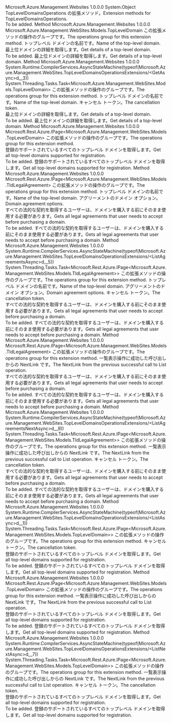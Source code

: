 <Type Name="TopLevelDomainsOperationsExtensions" FullName="Microsoft.Azure.Management.WebSites.TopLevelDomainsOperationsExtensions">
  <TypeSignature Language="C#" Value="public static class TopLevelDomainsOperationsExtensions" />
  <TypeSignature Language="ILAsm" Value=".class public auto ansi abstract sealed beforefieldinit TopLevelDomainsOperationsExtensions extends System.Object" />
  <TypeSignature Language="DocId" Value="T:Microsoft.Azure.Management.WebSites.TopLevelDomainsOperationsExtensions" />
  <TypeSignature Language="VB.NET" Value="Public Module TopLevelDomainsOperationsExtensions" />
  <TypeSignature Language="F#" Value="type TopLevelDomainsOperationsExtensions = class" />
  <AssemblyInfo>
    <AssemblyName>Microsoft.Azure.Management.Websites</AssemblyName>
    <AssemblyVersion>1.0.0.0</AssemblyVersion>
  </AssemblyInfo>
  <Base>
    <BaseTypeName>System.Object</BaseTypeName>
  </Base>
  <Interfaces />
  <Docs>
    <summary>
            <span data-ttu-id="9c7f0-101">TopLevelDomainsOperations の拡張メソッド。</span><span class="sxs-lookup"><span data-stu-id="9c7f0-101">Extension methods for TopLevelDomainsOperations.</span></span>
            </summary>
    <remarks>To be added.</remarks>
  </Docs>
  <Members>
    <Member MemberName="Get">
      <MemberSignature Language="C#" Value="public static Microsoft.Azure.Management.WebSites.Models.TopLevelDomain Get (this Microsoft.Azure.Management.WebSites.ITopLevelDomainsOperations operations, string name);" />
      <MemberSignature Language="ILAsm" Value=".method public static hidebysig class Microsoft.Azure.Management.WebSites.Models.TopLevelDomain Get(class Microsoft.Azure.Management.WebSites.ITopLevelDomainsOperations operations, string name) cil managed" />
      <MemberSignature Language="DocId" Value="M:Microsoft.Azure.Management.WebSites.TopLevelDomainsOperationsExtensions.Get(Microsoft.Azure.Management.WebSites.ITopLevelDomainsOperations,System.String)" />
      <MemberSignature Language="VB.NET" Value="&lt;Extension()&gt;&#xA;Public Function Get (operations As ITopLevelDomainsOperations, name As String) As TopLevelDomain" />
      <MemberSignature Language="F#" Value="static member Get : Microsoft.Azure.Management.WebSites.ITopLevelDomainsOperations * string -&gt; Microsoft.Azure.Management.WebSites.Models.TopLevelDomain" Usage="Microsoft.Azure.Management.WebSites.TopLevelDomainsOperationsExtensions.Get (operations, name)" />
      <MemberType>Method</MemberType>
      <AssemblyInfo>
        <AssemblyName>Microsoft.Azure.Management.Websites</AssemblyName>
        <AssemblyVersion>1.0.0.0</AssemblyVersion>
      </AssemblyInfo>
      <ReturnValue>
        <ReturnType>Microsoft.Azure.Management.WebSites.Models.TopLevelDomain</ReturnType>
      </ReturnValue>
      <Parameters>
        <Parameter Name="operations" Type="Microsoft.Azure.Management.WebSites.ITopLevelDomainsOperations" RefType="this" />
        <Parameter Name="name" Type="System.String" />
      </Parameters>
      <Docs>
        <param name="operations">
            <span data-ttu-id="9c7f0-102">この拡張メソッドの操作のグループです。</span><span class="sxs-lookup"><span data-stu-id="9c7f0-102">The operations group for this extension method.</span></span>
            </param>
        <param name="name">
            <span data-ttu-id="9c7f0-103">トップレベル ドメインの名前です。</span><span class="sxs-lookup"><span data-stu-id="9c7f0-103">Name of the top-level domain.</span></span>
            </param>
        <summary>
            <span data-ttu-id="9c7f0-104">最上位ドメインの詳細を取得します。</span><span class="sxs-lookup"><span data-stu-id="9c7f0-104">Get details of a top-level domain.</span></span>
            </summary>
        <returns>To be added.</returns>
        <remarks>
            <span data-ttu-id="9c7f0-105">最上位ドメインの詳細を取得します。</span><span class="sxs-lookup"><span data-stu-id="9c7f0-105">Get details of a top-level domain.</span></span>
            </remarks>
      </Docs>
    </Member>
    <Member MemberName="GetAsync">
      <MemberSignature Language="C#" Value="public static System.Threading.Tasks.Task&lt;Microsoft.Azure.Management.WebSites.Models.TopLevelDomain&gt; GetAsync (this Microsoft.Azure.Management.WebSites.ITopLevelDomainsOperations operations, string name, System.Threading.CancellationToken cancellationToken = null);" />
      <MemberSignature Language="ILAsm" Value=".method public static hidebysig class System.Threading.Tasks.Task`1&lt;class Microsoft.Azure.Management.WebSites.Models.TopLevelDomain&gt; GetAsync(class Microsoft.Azure.Management.WebSites.ITopLevelDomainsOperations operations, string name, valuetype System.Threading.CancellationToken cancellationToken) cil managed" />
      <MemberSignature Language="DocId" Value="M:Microsoft.Azure.Management.WebSites.TopLevelDomainsOperationsExtensions.GetAsync(Microsoft.Azure.Management.WebSites.ITopLevelDomainsOperations,System.String,System.Threading.CancellationToken)" />
      <MemberSignature Language="F#" Value="static member GetAsync : Microsoft.Azure.Management.WebSites.ITopLevelDomainsOperations * string * System.Threading.CancellationToken -&gt; System.Threading.Tasks.Task&lt;Microsoft.Azure.Management.WebSites.Models.TopLevelDomain&gt;" Usage="Microsoft.Azure.Management.WebSites.TopLevelDomainsOperationsExtensions.GetAsync (operations, name, cancellationToken)" />
      <MemberType>Method</MemberType>
      <AssemblyInfo>
        <AssemblyName>Microsoft.Azure.Management.Websites</AssemblyName>
        <AssemblyVersion>1.0.0.0</AssemblyVersion>
      </AssemblyInfo>
      <Attributes>
        <Attribute>
          <AttributeName>System.Runtime.CompilerServices.AsyncStateMachine(typeof(Microsoft.Azure.Management.WebSites.TopLevelDomainsOperationsExtensions/&lt;GetAsync&gt;d__3))</AttributeName>
        </Attribute>
      </Attributes>
      <ReturnValue>
        <ReturnType>System.Threading.Tasks.Task&lt;Microsoft.Azure.Management.WebSites.Models.TopLevelDomain&gt;</ReturnType>
      </ReturnValue>
      <Parameters>
        <Parameter Name="operations" Type="Microsoft.Azure.Management.WebSites.ITopLevelDomainsOperations" RefType="this" />
        <Parameter Name="name" Type="System.String" />
        <Parameter Name="cancellationToken" Type="System.Threading.CancellationToken" />
      </Parameters>
      <Docs>
        <param name="operations">
            <span data-ttu-id="9c7f0-106">この拡張メソッドの操作のグループです。</span><span class="sxs-lookup"><span data-stu-id="9c7f0-106">The operations group for this extension method.</span></span>
            </param>
        <param name="name">
            <span data-ttu-id="9c7f0-107">トップレベル ドメインの名前です。</span><span class="sxs-lookup"><span data-stu-id="9c7f0-107">Name of the top-level domain.</span></span>
            </param>
        <param name="cancellationToken">
            <span data-ttu-id="9c7f0-108">キャンセル トークン。</span><span class="sxs-lookup"><span data-stu-id="9c7f0-108">The cancellation token.</span></span>
            </param>
        <summary>
            <span data-ttu-id="9c7f0-109">最上位ドメインの詳細を取得します。</span><span class="sxs-lookup"><span data-stu-id="9c7f0-109">Get details of a top-level domain.</span></span>
            </summary>
        <returns>To be added.</returns>
        <remarks>
            <span data-ttu-id="9c7f0-110">最上位ドメインの詳細を取得します。</span><span class="sxs-lookup"><span data-stu-id="9c7f0-110">Get details of a top-level domain.</span></span>
            </remarks>
      </Docs>
    </Member>
    <Member MemberName="List">
      <MemberSignature Language="C#" Value="public static Microsoft.Rest.Azure.IPage&lt;Microsoft.Azure.Management.WebSites.Models.TopLevelDomain&gt; List (this Microsoft.Azure.Management.WebSites.ITopLevelDomainsOperations operations);" />
      <MemberSignature Language="ILAsm" Value=".method public static hidebysig class Microsoft.Rest.Azure.IPage`1&lt;class Microsoft.Azure.Management.WebSites.Models.TopLevelDomain&gt; List(class Microsoft.Azure.Management.WebSites.ITopLevelDomainsOperations operations) cil managed" />
      <MemberSignature Language="DocId" Value="M:Microsoft.Azure.Management.WebSites.TopLevelDomainsOperationsExtensions.List(Microsoft.Azure.Management.WebSites.ITopLevelDomainsOperations)" />
      <MemberSignature Language="VB.NET" Value="&lt;Extension()&gt;&#xA;Public Function List (operations As ITopLevelDomainsOperations) As IPage(Of TopLevelDomain)" />
      <MemberSignature Language="F#" Value="static member List : Microsoft.Azure.Management.WebSites.ITopLevelDomainsOperations -&gt; Microsoft.Rest.Azure.IPage&lt;Microsoft.Azure.Management.WebSites.Models.TopLevelDomain&gt;" Usage="Microsoft.Azure.Management.WebSites.TopLevelDomainsOperationsExtensions.List operations" />
      <MemberType>Method</MemberType>
      <AssemblyInfo>
        <AssemblyName>Microsoft.Azure.Management.Websites</AssemblyName>
        <AssemblyVersion>1.0.0.0</AssemblyVersion>
      </AssemblyInfo>
      <ReturnValue>
        <ReturnType>Microsoft.Rest.Azure.IPage&lt;Microsoft.Azure.Management.WebSites.Models.TopLevelDomain&gt;</ReturnType>
      </ReturnValue>
      <Parameters>
        <Parameter Name="operations" Type="Microsoft.Azure.Management.WebSites.ITopLevelDomainsOperations" RefType="this" />
      </Parameters>
      <Docs>
        <param name="operations">
            <span data-ttu-id="9c7f0-111">この拡張メソッドの操作のグループです。</span><span class="sxs-lookup"><span data-stu-id="9c7f0-111">The operations group for this extension method.</span></span>
            </param>
        <summary>
            <span data-ttu-id="9c7f0-112">登録のサポートされているすべてのトップレベル ドメインを取得します。</span><span class="sxs-lookup"><span data-stu-id="9c7f0-112">Get all top-level domains supported for registration.</span></span>
            </summary>
        <returns>To be added.</returns>
        <remarks>
            <span data-ttu-id="9c7f0-113">登録のサポートされているすべてのトップレベル ドメインを取得します。</span><span class="sxs-lookup"><span data-stu-id="9c7f0-113">Get all top-level domains supported for registration.</span></span>
            </remarks>
      </Docs>
    </Member>
    <Member MemberName="ListAgreements">
      <MemberSignature Language="C#" Value="public static Microsoft.Rest.Azure.IPage&lt;Microsoft.Azure.Management.WebSites.Models.TldLegalAgreement&gt; ListAgreements (this Microsoft.Azure.Management.WebSites.ITopLevelDomainsOperations operations, string name, Microsoft.Azure.Management.WebSites.Models.TopLevelDomainAgreementOption agreementOption);" />
      <MemberSignature Language="ILAsm" Value=".method public static hidebysig class Microsoft.Rest.Azure.IPage`1&lt;class Microsoft.Azure.Management.WebSites.Models.TldLegalAgreement&gt; ListAgreements(class Microsoft.Azure.Management.WebSites.ITopLevelDomainsOperations operations, string name, class Microsoft.Azure.Management.WebSites.Models.TopLevelDomainAgreementOption agreementOption) cil managed" />
      <MemberSignature Language="DocId" Value="M:Microsoft.Azure.Management.WebSites.TopLevelDomainsOperationsExtensions.ListAgreements(Microsoft.Azure.Management.WebSites.ITopLevelDomainsOperations,System.String,Microsoft.Azure.Management.WebSites.Models.TopLevelDomainAgreementOption)" />
      <MemberSignature Language="VB.NET" Value="&lt;Extension()&gt;&#xA;Public Function ListAgreements (operations As ITopLevelDomainsOperations, name As String, agreementOption As TopLevelDomainAgreementOption) As IPage(Of TldLegalAgreement)" />
      <MemberSignature Language="F#" Value="static member ListAgreements : Microsoft.Azure.Management.WebSites.ITopLevelDomainsOperations * string * Microsoft.Azure.Management.WebSites.Models.TopLevelDomainAgreementOption -&gt; Microsoft.Rest.Azure.IPage&lt;Microsoft.Azure.Management.WebSites.Models.TldLegalAgreement&gt;" Usage="Microsoft.Azure.Management.WebSites.TopLevelDomainsOperationsExtensions.ListAgreements (operations, name, agreementOption)" />
      <MemberType>Method</MemberType>
      <AssemblyInfo>
        <AssemblyName>Microsoft.Azure.Management.Websites</AssemblyName>
        <AssemblyVersion>1.0.0.0</AssemblyVersion>
      </AssemblyInfo>
      <ReturnValue>
        <ReturnType>Microsoft.Rest.Azure.IPage&lt;Microsoft.Azure.Management.WebSites.Models.TldLegalAgreement&gt;</ReturnType>
      </ReturnValue>
      <Parameters>
        <Parameter Name="operations" Type="Microsoft.Azure.Management.WebSites.ITopLevelDomainsOperations" RefType="this" />
        <Parameter Name="name" Type="System.String" />
        <Parameter Name="agreementOption" Type="Microsoft.Azure.Management.WebSites.Models.TopLevelDomainAgreementOption" />
      </Parameters>
      <Docs>
        <param name="operations">
            <span data-ttu-id="9c7f0-114">この拡張メソッドの操作のグループです。</span><span class="sxs-lookup"><span data-stu-id="9c7f0-114">The operations group for this extension method.</span></span>
            </param>
        <param name="name">
            <span data-ttu-id="9c7f0-115">トップレベル ドメインの名前です。</span><span class="sxs-lookup"><span data-stu-id="9c7f0-115">Name of the top-level domain.</span></span>
            </param>
        <param name="agreementOption">
            <span data-ttu-id="9c7f0-116">アグリーメントのドメイン オプション。</span><span class="sxs-lookup"><span data-stu-id="9c7f0-116">Domain agreement options.</span></span>
            </param>
        <summary>
            <span data-ttu-id="9c7f0-117">すべての法的な契約を取得するユーザーは、ドメインを購入する前にそのまま使用する必要があります。</span><span class="sxs-lookup"><span data-stu-id="9c7f0-117">Gets all legal agreements that user needs to accept before purchasing a domain.</span></span>
            </summary>
        <returns>To be added.</returns>
        <remarks>
            <span data-ttu-id="9c7f0-118">すべての法的な契約を取得するユーザーは、ドメインを購入する前にそのまま使用する必要があります。</span><span class="sxs-lookup"><span data-stu-id="9c7f0-118">Gets all legal agreements that user needs to accept before purchasing a domain.</span></span>
            </remarks>
      </Docs>
    </Member>
    <Member MemberName="ListAgreementsAsync">
      <MemberSignature Language="C#" Value="public static System.Threading.Tasks.Task&lt;Microsoft.Rest.Azure.IPage&lt;Microsoft.Azure.Management.WebSites.Models.TldLegalAgreement&gt;&gt; ListAgreementsAsync (this Microsoft.Azure.Management.WebSites.ITopLevelDomainsOperations operations, string name, Microsoft.Azure.Management.WebSites.Models.TopLevelDomainAgreementOption agreementOption, System.Threading.CancellationToken cancellationToken = null);" />
      <MemberSignature Language="ILAsm" Value=".method public static hidebysig class System.Threading.Tasks.Task`1&lt;class Microsoft.Rest.Azure.IPage`1&lt;class Microsoft.Azure.Management.WebSites.Models.TldLegalAgreement&gt;&gt; ListAgreementsAsync(class Microsoft.Azure.Management.WebSites.ITopLevelDomainsOperations operations, string name, class Microsoft.Azure.Management.WebSites.Models.TopLevelDomainAgreementOption agreementOption, valuetype System.Threading.CancellationToken cancellationToken) cil managed" />
      <MemberSignature Language="DocId" Value="M:Microsoft.Azure.Management.WebSites.TopLevelDomainsOperationsExtensions.ListAgreementsAsync(Microsoft.Azure.Management.WebSites.ITopLevelDomainsOperations,System.String,Microsoft.Azure.Management.WebSites.Models.TopLevelDomainAgreementOption,System.Threading.CancellationToken)" />
      <MemberSignature Language="F#" Value="static member ListAgreementsAsync : Microsoft.Azure.Management.WebSites.ITopLevelDomainsOperations * string * Microsoft.Azure.Management.WebSites.Models.TopLevelDomainAgreementOption * System.Threading.CancellationToken -&gt; System.Threading.Tasks.Task&lt;Microsoft.Rest.Azure.IPage&lt;Microsoft.Azure.Management.WebSites.Models.TldLegalAgreement&gt;&gt;" Usage="Microsoft.Azure.Management.WebSites.TopLevelDomainsOperationsExtensions.ListAgreementsAsync (operations, name, agreementOption, cancellationToken)" />
      <MemberType>Method</MemberType>
      <AssemblyInfo>
        <AssemblyName>Microsoft.Azure.Management.Websites</AssemblyName>
        <AssemblyVersion>1.0.0.0</AssemblyVersion>
      </AssemblyInfo>
      <Attributes>
        <Attribute>
          <AttributeName>System.Runtime.CompilerServices.AsyncStateMachine(typeof(Microsoft.Azure.Management.WebSites.TopLevelDomainsOperationsExtensions/&lt;ListAgreementsAsync&gt;d__5))</AttributeName>
        </Attribute>
      </Attributes>
      <ReturnValue>
        <ReturnType>System.Threading.Tasks.Task&lt;Microsoft.Rest.Azure.IPage&lt;Microsoft.Azure.Management.WebSites.Models.TldLegalAgreement&gt;&gt;</ReturnType>
      </ReturnValue>
      <Parameters>
        <Parameter Name="operations" Type="Microsoft.Azure.Management.WebSites.ITopLevelDomainsOperations" RefType="this" />
        <Parameter Name="name" Type="System.String" />
        <Parameter Name="agreementOption" Type="Microsoft.Azure.Management.WebSites.Models.TopLevelDomainAgreementOption" />
        <Parameter Name="cancellationToken" Type="System.Threading.CancellationToken" />
      </Parameters>
      <Docs>
        <param name="operations">
            <span data-ttu-id="9c7f0-119">この拡張メソッドの操作のグループです。</span><span class="sxs-lookup"><span data-stu-id="9c7f0-119">The operations group for this extension method.</span></span>
            </param>
        <param name="name">
            <span data-ttu-id="9c7f0-120">トップレベル ドメインの名前です。</span><span class="sxs-lookup"><span data-stu-id="9c7f0-120">Name of the top-level domain.</span></span>
            </param>
        <param name="agreementOption">
            <span data-ttu-id="9c7f0-121">アグリーメントのドメイン オプション。</span><span class="sxs-lookup"><span data-stu-id="9c7f0-121">Domain agreement options.</span></span>
            </param>
        <param name="cancellationToken">
            <span data-ttu-id="9c7f0-122">キャンセル トークン。</span><span class="sxs-lookup"><span data-stu-id="9c7f0-122">The cancellation token.</span></span>
            </param>
        <summary>
            <span data-ttu-id="9c7f0-123">すべての法的な契約を取得するユーザーは、ドメインを購入する前にそのまま使用する必要があります。</span><span class="sxs-lookup"><span data-stu-id="9c7f0-123">Gets all legal agreements that user needs to accept before purchasing a domain.</span></span>
            </summary>
        <returns>To be added.</returns>
        <remarks>
            <span data-ttu-id="9c7f0-124">すべての法的な契約を取得するユーザーは、ドメインを購入する前にそのまま使用する必要があります。</span><span class="sxs-lookup"><span data-stu-id="9c7f0-124">Gets all legal agreements that user needs to accept before purchasing a domain.</span></span>
            </remarks>
      </Docs>
    </Member>
    <Member MemberName="ListAgreementsNext">
      <MemberSignature Language="C#" Value="public static Microsoft.Rest.Azure.IPage&lt;Microsoft.Azure.Management.WebSites.Models.TldLegalAgreement&gt; ListAgreementsNext (this Microsoft.Azure.Management.WebSites.ITopLevelDomainsOperations operations, string nextPageLink);" />
      <MemberSignature Language="ILAsm" Value=".method public static hidebysig class Microsoft.Rest.Azure.IPage`1&lt;class Microsoft.Azure.Management.WebSites.Models.TldLegalAgreement&gt; ListAgreementsNext(class Microsoft.Azure.Management.WebSites.ITopLevelDomainsOperations operations, string nextPageLink) cil managed" />
      <MemberSignature Language="DocId" Value="M:Microsoft.Azure.Management.WebSites.TopLevelDomainsOperationsExtensions.ListAgreementsNext(Microsoft.Azure.Management.WebSites.ITopLevelDomainsOperations,System.String)" />
      <MemberSignature Language="VB.NET" Value="&lt;Extension()&gt;&#xA;Public Function ListAgreementsNext (operations As ITopLevelDomainsOperations, nextPageLink As String) As IPage(Of TldLegalAgreement)" />
      <MemberSignature Language="F#" Value="static member ListAgreementsNext : Microsoft.Azure.Management.WebSites.ITopLevelDomainsOperations * string -&gt; Microsoft.Rest.Azure.IPage&lt;Microsoft.Azure.Management.WebSites.Models.TldLegalAgreement&gt;" Usage="Microsoft.Azure.Management.WebSites.TopLevelDomainsOperationsExtensions.ListAgreementsNext (operations, nextPageLink)" />
      <MemberType>Method</MemberType>
      <AssemblyInfo>
        <AssemblyName>Microsoft.Azure.Management.Websites</AssemblyName>
        <AssemblyVersion>1.0.0.0</AssemblyVersion>
      </AssemblyInfo>
      <ReturnValue>
        <ReturnType>Microsoft.Rest.Azure.IPage&lt;Microsoft.Azure.Management.WebSites.Models.TldLegalAgreement&gt;</ReturnType>
      </ReturnValue>
      <Parameters>
        <Parameter Name="operations" Type="Microsoft.Azure.Management.WebSites.ITopLevelDomainsOperations" RefType="this" />
        <Parameter Name="nextPageLink" Type="System.String" />
      </Parameters>
      <Docs>
        <param name="operations">
            <span data-ttu-id="9c7f0-125">この拡張メソッドの操作のグループです。</span><span class="sxs-lookup"><span data-stu-id="9c7f0-125">The operations group for this extension method.</span></span>
            </param>
        <param name="nextPageLink">
            <span data-ttu-id="9c7f0-126">一覧表示操作に成功した呼び出しからの NextLink です。</span><span class="sxs-lookup"><span data-stu-id="9c7f0-126">The NextLink from the previous successful call to List operation.</span></span>
            </param>
        <summary>
            <span data-ttu-id="9c7f0-127">すべての法的な契約を取得するユーザーは、ドメインを購入する前にそのまま使用する必要があります。</span><span class="sxs-lookup"><span data-stu-id="9c7f0-127">Gets all legal agreements that user needs to accept before purchasing a domain.</span></span>
            </summary>
        <returns>To be added.</returns>
        <remarks>
            <span data-ttu-id="9c7f0-128">すべての法的な契約を取得するユーザーは、ドメインを購入する前にそのまま使用する必要があります。</span><span class="sxs-lookup"><span data-stu-id="9c7f0-128">Gets all legal agreements that user needs to accept before purchasing a domain.</span></span>
            </remarks>
      </Docs>
    </Member>
    <Member MemberName="ListAgreementsNextAsync">
      <MemberSignature Language="C#" Value="public static System.Threading.Tasks.Task&lt;Microsoft.Rest.Azure.IPage&lt;Microsoft.Azure.Management.WebSites.Models.TldLegalAgreement&gt;&gt; ListAgreementsNextAsync (this Microsoft.Azure.Management.WebSites.ITopLevelDomainsOperations operations, string nextPageLink, System.Threading.CancellationToken cancellationToken = null);" />
      <MemberSignature Language="ILAsm" Value=".method public static hidebysig class System.Threading.Tasks.Task`1&lt;class Microsoft.Rest.Azure.IPage`1&lt;class Microsoft.Azure.Management.WebSites.Models.TldLegalAgreement&gt;&gt; ListAgreementsNextAsync(class Microsoft.Azure.Management.WebSites.ITopLevelDomainsOperations operations, string nextPageLink, valuetype System.Threading.CancellationToken cancellationToken) cil managed" />
      <MemberSignature Language="DocId" Value="M:Microsoft.Azure.Management.WebSites.TopLevelDomainsOperationsExtensions.ListAgreementsNextAsync(Microsoft.Azure.Management.WebSites.ITopLevelDomainsOperations,System.String,System.Threading.CancellationToken)" />
      <MemberSignature Language="F#" Value="static member ListAgreementsNextAsync : Microsoft.Azure.Management.WebSites.ITopLevelDomainsOperations * string * System.Threading.CancellationToken -&gt; System.Threading.Tasks.Task&lt;Microsoft.Rest.Azure.IPage&lt;Microsoft.Azure.Management.WebSites.Models.TldLegalAgreement&gt;&gt;" Usage="Microsoft.Azure.Management.WebSites.TopLevelDomainsOperationsExtensions.ListAgreementsNextAsync (operations, nextPageLink, cancellationToken)" />
      <MemberType>Method</MemberType>
      <AssemblyInfo>
        <AssemblyName>Microsoft.Azure.Management.Websites</AssemblyName>
        <AssemblyVersion>1.0.0.0</AssemblyVersion>
      </AssemblyInfo>
      <Attributes>
        <Attribute>
          <AttributeName>System.Runtime.CompilerServices.AsyncStateMachine(typeof(Microsoft.Azure.Management.WebSites.TopLevelDomainsOperationsExtensions/&lt;ListAgreementsNextAsync&gt;d__9))</AttributeName>
        </Attribute>
      </Attributes>
      <ReturnValue>
        <ReturnType>System.Threading.Tasks.Task&lt;Microsoft.Rest.Azure.IPage&lt;Microsoft.Azure.Management.WebSites.Models.TldLegalAgreement&gt;&gt;</ReturnType>
      </ReturnValue>
      <Parameters>
        <Parameter Name="operations" Type="Microsoft.Azure.Management.WebSites.ITopLevelDomainsOperations" RefType="this" />
        <Parameter Name="nextPageLink" Type="System.String" />
        <Parameter Name="cancellationToken" Type="System.Threading.CancellationToken" />
      </Parameters>
      <Docs>
        <param name="operations">
            <span data-ttu-id="9c7f0-129">この拡張メソッドの操作のグループです。</span><span class="sxs-lookup"><span data-stu-id="9c7f0-129">The operations group for this extension method.</span></span>
            </param>
        <param name="nextPageLink">
            <span data-ttu-id="9c7f0-130">一覧表示操作に成功した呼び出しからの NextLink です。</span><span class="sxs-lookup"><span data-stu-id="9c7f0-130">The NextLink from the previous successful call to List operation.</span></span>
            </param>
        <param name="cancellationToken">
            <span data-ttu-id="9c7f0-131">キャンセル トークン。</span><span class="sxs-lookup"><span data-stu-id="9c7f0-131">The cancellation token.</span></span>
            </param>
        <summary>
            <span data-ttu-id="9c7f0-132">すべての法的な契約を取得するユーザーは、ドメインを購入する前にそのまま使用する必要があります。</span><span class="sxs-lookup"><span data-stu-id="9c7f0-132">Gets all legal agreements that user needs to accept before purchasing a domain.</span></span>
            </summary>
        <returns>To be added.</returns>
        <remarks>
            <span data-ttu-id="9c7f0-133">すべての法的な契約を取得するユーザーは、ドメインを購入する前にそのまま使用する必要があります。</span><span class="sxs-lookup"><span data-stu-id="9c7f0-133">Gets all legal agreements that user needs to accept before purchasing a domain.</span></span>
            </remarks>
      </Docs>
    </Member>
    <Member MemberName="ListAsync">
      <MemberSignature Language="C#" Value="public static System.Threading.Tasks.Task&lt;Microsoft.Rest.Azure.IPage&lt;Microsoft.Azure.Management.WebSites.Models.TopLevelDomain&gt;&gt; ListAsync (this Microsoft.Azure.Management.WebSites.ITopLevelDomainsOperations operations, System.Threading.CancellationToken cancellationToken = null);" />
      <MemberSignature Language="ILAsm" Value=".method public static hidebysig class System.Threading.Tasks.Task`1&lt;class Microsoft.Rest.Azure.IPage`1&lt;class Microsoft.Azure.Management.WebSites.Models.TopLevelDomain&gt;&gt; ListAsync(class Microsoft.Azure.Management.WebSites.ITopLevelDomainsOperations operations, valuetype System.Threading.CancellationToken cancellationToken) cil managed" />
      <MemberSignature Language="DocId" Value="M:Microsoft.Azure.Management.WebSites.TopLevelDomainsOperationsExtensions.ListAsync(Microsoft.Azure.Management.WebSites.ITopLevelDomainsOperations,System.Threading.CancellationToken)" />
      <MemberSignature Language="F#" Value="static member ListAsync : Microsoft.Azure.Management.WebSites.ITopLevelDomainsOperations * System.Threading.CancellationToken -&gt; System.Threading.Tasks.Task&lt;Microsoft.Rest.Azure.IPage&lt;Microsoft.Azure.Management.WebSites.Models.TopLevelDomain&gt;&gt;" Usage="Microsoft.Azure.Management.WebSites.TopLevelDomainsOperationsExtensions.ListAsync (operations, cancellationToken)" />
      <MemberType>Method</MemberType>
      <AssemblyInfo>
        <AssemblyName>Microsoft.Azure.Management.Websites</AssemblyName>
        <AssemblyVersion>1.0.0.0</AssemblyVersion>
      </AssemblyInfo>
      <Attributes>
        <Attribute>
          <AttributeName>System.Runtime.CompilerServices.AsyncStateMachine(typeof(Microsoft.Azure.Management.WebSites.TopLevelDomainsOperationsExtensions/&lt;ListAsync&gt;d__1))</AttributeName>
        </Attribute>
      </Attributes>
      <ReturnValue>
        <ReturnType>System.Threading.Tasks.Task&lt;Microsoft.Rest.Azure.IPage&lt;Microsoft.Azure.Management.WebSites.Models.TopLevelDomain&gt;&gt;</ReturnType>
      </ReturnValue>
      <Parameters>
        <Parameter Name="operations" Type="Microsoft.Azure.Management.WebSites.ITopLevelDomainsOperations" RefType="this" />
        <Parameter Name="cancellationToken" Type="System.Threading.CancellationToken" />
      </Parameters>
      <Docs>
        <param name="operations">
            <span data-ttu-id="9c7f0-134">この拡張メソッドの操作のグループです。</span><span class="sxs-lookup"><span data-stu-id="9c7f0-134">The operations group for this extension method.</span></span>
            </param>
        <param name="cancellationToken">
            <span data-ttu-id="9c7f0-135">キャンセル トークン。</span><span class="sxs-lookup"><span data-stu-id="9c7f0-135">The cancellation token.</span></span>
            </param>
        <summary>
            <span data-ttu-id="9c7f0-136">登録のサポートされているすべてのトップレベル ドメインを取得します。</span><span class="sxs-lookup"><span data-stu-id="9c7f0-136">Get all top-level domains supported for registration.</span></span>
            </summary>
        <returns>To be added.</returns>
        <remarks>
            <span data-ttu-id="9c7f0-137">登録のサポートされているすべてのトップレベル ドメインを取得します。</span><span class="sxs-lookup"><span data-stu-id="9c7f0-137">Get all top-level domains supported for registration.</span></span>
            </remarks>
      </Docs>
    </Member>
    <Member MemberName="ListNext">
      <MemberSignature Language="C#" Value="public static Microsoft.Rest.Azure.IPage&lt;Microsoft.Azure.Management.WebSites.Models.TopLevelDomain&gt; ListNext (this Microsoft.Azure.Management.WebSites.ITopLevelDomainsOperations operations, string nextPageLink);" />
      <MemberSignature Language="ILAsm" Value=".method public static hidebysig class Microsoft.Rest.Azure.IPage`1&lt;class Microsoft.Azure.Management.WebSites.Models.TopLevelDomain&gt; ListNext(class Microsoft.Azure.Management.WebSites.ITopLevelDomainsOperations operations, string nextPageLink) cil managed" />
      <MemberSignature Language="DocId" Value="M:Microsoft.Azure.Management.WebSites.TopLevelDomainsOperationsExtensions.ListNext(Microsoft.Azure.Management.WebSites.ITopLevelDomainsOperations,System.String)" />
      <MemberSignature Language="VB.NET" Value="&lt;Extension()&gt;&#xA;Public Function ListNext (operations As ITopLevelDomainsOperations, nextPageLink As String) As IPage(Of TopLevelDomain)" />
      <MemberSignature Language="F#" Value="static member ListNext : Microsoft.Azure.Management.WebSites.ITopLevelDomainsOperations * string -&gt; Microsoft.Rest.Azure.IPage&lt;Microsoft.Azure.Management.WebSites.Models.TopLevelDomain&gt;" Usage="Microsoft.Azure.Management.WebSites.TopLevelDomainsOperationsExtensions.ListNext (operations, nextPageLink)" />
      <MemberType>Method</MemberType>
      <AssemblyInfo>
        <AssemblyName>Microsoft.Azure.Management.Websites</AssemblyName>
        <AssemblyVersion>1.0.0.0</AssemblyVersion>
      </AssemblyInfo>
      <ReturnValue>
        <ReturnType>Microsoft.Rest.Azure.IPage&lt;Microsoft.Azure.Management.WebSites.Models.TopLevelDomain&gt;</ReturnType>
      </ReturnValue>
      <Parameters>
        <Parameter Name="operations" Type="Microsoft.Azure.Management.WebSites.ITopLevelDomainsOperations" RefType="this" />
        <Parameter Name="nextPageLink" Type="System.String" />
      </Parameters>
      <Docs>
        <param name="operations">
            <span data-ttu-id="9c7f0-138">この拡張メソッドの操作のグループです。</span><span class="sxs-lookup"><span data-stu-id="9c7f0-138">The operations group for this extension method.</span></span>
            </param>
        <param name="nextPageLink">
            <span data-ttu-id="9c7f0-139">一覧表示操作に成功した呼び出しからの NextLink です。</span><span class="sxs-lookup"><span data-stu-id="9c7f0-139">The NextLink from the previous successful call to List operation.</span></span>
            </param>
        <summary>
            <span data-ttu-id="9c7f0-140">登録のサポートされているすべてのトップレベル ドメインを取得します。</span><span class="sxs-lookup"><span data-stu-id="9c7f0-140">Get all top-level domains supported for registration.</span></span>
            </summary>
        <returns>To be added.</returns>
        <remarks>
            <span data-ttu-id="9c7f0-141">登録のサポートされているすべてのトップレベル ドメインを取得します。</span><span class="sxs-lookup"><span data-stu-id="9c7f0-141">Get all top-level domains supported for registration.</span></span>
            </remarks>
      </Docs>
    </Member>
    <Member MemberName="ListNextAsync">
      <MemberSignature Language="C#" Value="public static System.Threading.Tasks.Task&lt;Microsoft.Rest.Azure.IPage&lt;Microsoft.Azure.Management.WebSites.Models.TopLevelDomain&gt;&gt; ListNextAsync (this Microsoft.Azure.Management.WebSites.ITopLevelDomainsOperations operations, string nextPageLink, System.Threading.CancellationToken cancellationToken = null);" />
      <MemberSignature Language="ILAsm" Value=".method public static hidebysig class System.Threading.Tasks.Task`1&lt;class Microsoft.Rest.Azure.IPage`1&lt;class Microsoft.Azure.Management.WebSites.Models.TopLevelDomain&gt;&gt; ListNextAsync(class Microsoft.Azure.Management.WebSites.ITopLevelDomainsOperations operations, string nextPageLink, valuetype System.Threading.CancellationToken cancellationToken) cil managed" />
      <MemberSignature Language="DocId" Value="M:Microsoft.Azure.Management.WebSites.TopLevelDomainsOperationsExtensions.ListNextAsync(Microsoft.Azure.Management.WebSites.ITopLevelDomainsOperations,System.String,System.Threading.CancellationToken)" />
      <MemberSignature Language="F#" Value="static member ListNextAsync : Microsoft.Azure.Management.WebSites.ITopLevelDomainsOperations * string * System.Threading.CancellationToken -&gt; System.Threading.Tasks.Task&lt;Microsoft.Rest.Azure.IPage&lt;Microsoft.Azure.Management.WebSites.Models.TopLevelDomain&gt;&gt;" Usage="Microsoft.Azure.Management.WebSites.TopLevelDomainsOperationsExtensions.ListNextAsync (operations, nextPageLink, cancellationToken)" />
      <MemberType>Method</MemberType>
      <AssemblyInfo>
        <AssemblyName>Microsoft.Azure.Management.Websites</AssemblyName>
        <AssemblyVersion>1.0.0.0</AssemblyVersion>
      </AssemblyInfo>
      <Attributes>
        <Attribute>
          <AttributeName>System.Runtime.CompilerServices.AsyncStateMachine(typeof(Microsoft.Azure.Management.WebSites.TopLevelDomainsOperationsExtensions/&lt;ListNextAsync&gt;d__7))</AttributeName>
        </Attribute>
      </Attributes>
      <ReturnValue>
        <ReturnType>System.Threading.Tasks.Task&lt;Microsoft.Rest.Azure.IPage&lt;Microsoft.Azure.Management.WebSites.Models.TopLevelDomain&gt;&gt;</ReturnType>
      </ReturnValue>
      <Parameters>
        <Parameter Name="operations" Type="Microsoft.Azure.Management.WebSites.ITopLevelDomainsOperations" RefType="this" />
        <Parameter Name="nextPageLink" Type="System.String" />
        <Parameter Name="cancellationToken" Type="System.Threading.CancellationToken" />
      </Parameters>
      <Docs>
        <param name="operations">
            <span data-ttu-id="9c7f0-142">この拡張メソッドの操作のグループです。</span><span class="sxs-lookup"><span data-stu-id="9c7f0-142">The operations group for this extension method.</span></span>
            </param>
        <param name="nextPageLink">
            <span data-ttu-id="9c7f0-143">一覧表示操作に成功した呼び出しからの NextLink です。</span><span class="sxs-lookup"><span data-stu-id="9c7f0-143">The NextLink from the previous successful call to List operation.</span></span>
            </param>
        <param name="cancellationToken">
            <span data-ttu-id="9c7f0-144">キャンセル トークン。</span><span class="sxs-lookup"><span data-stu-id="9c7f0-144">The cancellation token.</span></span>
            </param>
        <summary>
            <span data-ttu-id="9c7f0-145">登録のサポートされているすべてのトップレベル ドメインを取得します。</span><span class="sxs-lookup"><span data-stu-id="9c7f0-145">Get all top-level domains supported for registration.</span></span>
            </summary>
        <returns>To be added.</returns>
        <remarks>
            <span data-ttu-id="9c7f0-146">登録のサポートされているすべてのトップレベル ドメインを取得します。</span><span class="sxs-lookup"><span data-stu-id="9c7f0-146">Get all top-level domains supported for registration.</span></span>
            </remarks>
      </Docs>
    </Member>
  </Members>
</Type>